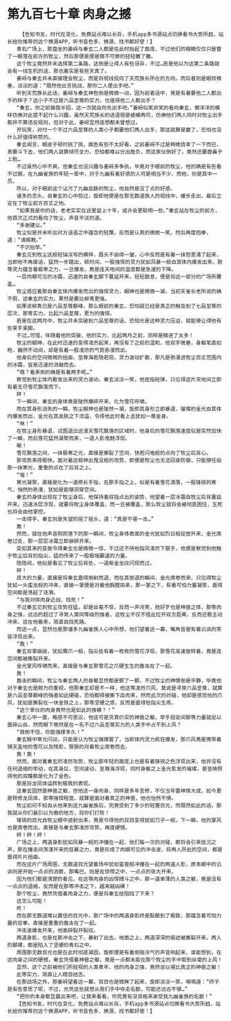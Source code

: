 # 第九百七十章 肉身之撼
        【告知书友，时代在变化，免费站点难以长存，手机app多书源站点切换看书大势所趋，站长给你推荐的这个换源APP，听书音色多、换源、找书都好使！】
       青石广场上，那盘坐的姜岈与秦玄二人都是在此时抬起了面庞，不过他们的眼睛仅仅只是瞥了一眼落在前方的牧尘，然后那便是便是微不可察的轻轻撇了撇。
       这个牧尘竟然并未选择第二条路，这倒是让得人有些讶异，不过…若是他以为这第二条路就会有一线生机的话，那也着实是有些天真了。
       姜岈与秦玄并未直接理会牧尘，而是将视线投向了天荒族长所在的方向，而后者则是眼目微垂，淡淡的道：“既然他出言挑战，那你二人便出手吧。”
       听到天荒族长此话，姜岈与秦玄神色倒是微微一动，因为前者话中，竟是有着要他二人都出手的样子？这小子不过是六品至尊的实力，也值得他二人都出手？
       “秦玄，你之前输我半招，这一次就由你先出手吧。”姜岈似笑非笑的看向秦玄，懒洋洋的模样仿佛对此提不起什么兴趣，虽然天荒族长的话语很是棱模两可，仿佛他们两人同时对牧尘出手都并不算违反规则，但对于此，姜岈显然连想都未曾想过。
       开玩笑，对付一个不过六品至尊的人类小子都要他们两人出手，那这就算是赢了，恐怕也没什么好值得称赞的。
       秦玄闻言，眼皮子顿时挑了挑，面色有些不太好看，之前姜岈不过是稍微侥幸了一下而已，真要斗下去，他们两人就算倾尽全力，恐怕都难以分出胜负，而这家伙倒好了，竟然还要蹬鼻子上脸…
       不过虽然心中不爽，但秦玄也没兴趣与姜岈多争执，毕竟对于眼前的牧尘，他的确是有些看不过眼，在九幽雀族的年轻一辈中，对于九幽有着好感的人可是相当不少，而他，则是其中一员。
       所以，对于眼前这个沾污了九幽血脉的牧尘，他自然是没丁点的好感。
       诸多的念头，自秦玄的心中掠过，旋即他便是在那无数道族人的视线中，缓步走出，最后立定在了牧尘前方百丈之地。
       “如果我是你的话，老老实实在这里留上十年，或许会更聪明一些。”秦玄站在牧尘的前方，他首次正式的看向了牧尘，声音平淡的道。
       “多谢建议。”
       牧尘似是并未听出对方话语之中蕴含的轻蔑，反而是认真的微微一笑，然后再度抱拳，道：“请赐教。”
       “不识抬举。”
       秦玄见到牧尘这般轻描淡写的模样，眉头不由得一皱，心中反而是有着一抹怒意涌了起来，当即他不再废话，猛然一步踏出，顿时间，一股强悍的灵力犹如风暴一般自其体内爆发出来，那等灵力蕴含着极寒之力，一旦爆发，竟是连天地间的温度都是急速的下降。
       一层肉眼可见的冰霜，迅速的自秦玄脚下蔓延开来，短短数息，便是将这一部分的广场所覆盖…
       牧尘感应着那自秦玄体内爆发而出的强悍灵力，眼神也是微微一凝，当初天雀长老所说的确不假，这秦玄的实力，果然是要比柳青更强。
       如果说柳青已是六品至尊巅峰，那么眼前的秦玄，恐怕就已经是真正的触及到了七品至尊的层次，那等实力，比起六品至尊，更为的强悍。
       若是在这两月中，牧尘并未突破到六品至尊的话，恐怕光是这种灵力压迫，就能够让得他有些束手束脚。
       不过…可惜，伴随着他的突破，他的实力，比起两月之前，同样是精进了太多！
       牧尘的眼神，在此时迅速的变得凌厉起来，再没有了之前的温和，他双手微垂，身躯笔直如枪，巍然不动间，却是有着一股凌厉的气势弥漫而出。
       他身后的空间微微的扭曲，至尊海若隐若现，灵力波动扩散，那凡是弥漫进牧尘百丈范围内的冰霜，皆是迅速的消融而去。
       “哦？看来倒的确是有着两手呢…”
       察觉到牧尘体内散发出来的灵力波动，秦玄淡淡一笑，他屈指轻弹，只见得这片天地间立即有着无尽雪花飘落而下。
       砰！
       下一瞬间，秦玄的身体竟是陡然爆碎开来，化为雪花呼啸。
       而在其身形消失的一瞬，牧尘眼神也是陡然一凝，旋即其身形立即暴退，璀璨的金光自其体内爆发而出，金光在其皮肤之下流溢，令得他此时看上去犹如一尊金身。
       “咻！”
       在牧尘身形暴退，试图退出这漫天雪花飘落的区域时，他身后的雪花飘落速度似是突然加快了一瞬，而后雪花猛然凝聚而来，一道人影鬼魅浮现。
       唰！
       雪花飘落之间，一抹极寒之光，直接是撕裂了空间，快若闪电般的点向了牧尘后背心。
       那攻势来得极快，面对着这般神出鬼没般的攻势，即便是牧尘也无法回身防御，只能够任由那一抹寒光，重重的点在了后背之上。
       “嗤！”
       寒光凝聚，直接是化为一道修长手指，在那手指之上，似是有着雪花滴落，一股锋锐的寒气，悄然的弥漫，犹如是能够洞穿空间。
       秦玄的身体出现在了牧尘身后，他保持着双指点出的姿势，他望着一层冰霜自牧尘后背蔓延开来，迅速冰层浮现，就要将牧尘身体覆盖，而一旦被覆盖，那么牧尘就将会被彻底困住，生死也将会由他掌控。
       一击得手，秦玄则是失望的摇了摇头，道：“真是不堪一击…”
       轰！
       然而，就在他声音刚刚落下的那一瞬间，牧尘身体表面的金光犹如烈日般绽放开来，金光席卷过处，那一层层冰霜立即崩碎开来。
       突如其来的变故令得秦玄也是微微一惊，不过还不待他指风凌厉下狠手，他便是察觉到他触于牧尘后背的指尖，猛的传来了一股极端霸道的力量。
       隐隐间，他似是看见了牧尘后背处，一道紫金龙纹闪现而过。
       砰！
       庞大的力量，直接是将秦玄震得倒射而退，而在其倒退的瞬间，金光席卷而来，只见得牧尘犹如一头蛮龙般的冲来，直接一掌便是对着他胸膛拍来，那一掌之下，有着可怕力量凝聚，震得空间都是荡起了涟漪。
       “与我对拼肉身近战，找死！”
       不过秦玄见到牧尘攻势狂猛，却是丝毫不惊，反而一声冷笑，他好歹也是神兽之体，那等肉身之强，远远的超过了寻常人类同等级的强者，这牧尘不仅不借此拉开双方距离，反而还敢主动冲来，这在他看来，简直自找死路。
       而这一点，显然也是那诸多九幽雀族人心中所想，他们望着这一幕，嘴角皆是有着讥讽的笑容浮现出来。
       “轰！”
       秦玄双掌曲拢，犹如鹰爪一般，指尖处有着一枚枚的雪花浮现，那雪花高速旋转着，竟是连空间都被撕裂开来。
       金光掌风呼啸而来，直接是与秦玄那雪花之爪硬生生的轰击在了一起。
       轰！
       轰击的瞬间，牧尘与秦玄两人的身躯显然都是颤了一颤，不过牧尘的神情倒是平静，毕竟他对于秦玄也是颇为的重视，但那秦玄却是不一样，他这等凌厉爪风，莫说是寻常六品至尊，就算是六品至尊巅峰的强者如此硬碰，恐怕都得被撕下血肉来，然而此次的对碰，他却是感觉他的爪风，犹如是撕裂在一块金铁之上，那等坚硬之感，反而是震得他指尖生疼。
       “这个家伙的肉身竟然也是如此的强横？！”
       秦玄心中一震，略感不可思议，他这可是货真价实的神兽之躯，举手投足间那等力量就足以震碎山岳，然而眼下竟然是在一名不过六品至尊实力的人类手中占不到上风？
       “我倒不信，你能强撑多久！”
       秦玄眼中寒光闪动，只能是认为牧尘强撑罢了，当即体内灵力疯狂爆发，那爪风竟是携带着铺天盖地的雪花以及残影，狠狠的对着牧尘席卷而去。
       轰！轰！
       然而，面对着秦玄的凌厉攻势，牧尘那年轻的面庞上也是有着锋锐之色浮现出来，他并没有任何退缩的举动，在其身后，空间波动，至尊海浮现，同时身躯之上金光愈发的璀璨，甚至映照得他的双瞳都是化为了金色。
       那是将龙凤体运转到极致的表现。
       这秦玄固然是神兽之躯，但他这一身肉身，同样是多年苦修，不仅当年雷神体大成，如今更是转修龙凤体，那等强悍程度，就算是面对着真正的神兽，他也怡然不惧。
       牧尘如何不知自从他来到这九幽雀族后，究竟受到了多少的轻蔑目光，而既然如此的话，那我就从你们最引以为傲的地方，将你们打败！
       锋锐的目光自牧尘眼中迸射出来，竟是令得他的双目变得犹如刀子一般，下一瞬，他的掌风也是席卷而出，直接是与秦玄那凌厉攻势，再度硬憾。
       砰！砰！砰！
       广场之上，两道身影犹如风暴一般的冲撞在一起，他们每一次的对碰，都将会引来低沉之声，那在撞击间荡漾开来的狂暴之力，竟是形成了肉眼可见的冲击波，将两人所处的空间，都是震得片片扭曲。
       而在这片广场周围，无数道目光望着场中犹如蛮兽般冲撞在一起的两道人影，原本眼中的讥讽则是开始一点点的消散，那嘴巴，则是在惊愕之中，一点点的张大开来。
       因为他们都是清楚的看见，在这等肉身的凶悍搏斗之中，那一道单薄的人类之躯，竟是没有一点点的退缩，反而是在那等冲击之下，越来越凶横！
       那个牧尘，竟然凭借着肉身之力，便是将秦玄给阻挡了下来？
       这怎么可能！
       咚！
       而在那无数道难以置信的目光中，那广场中的两道身影终是酝酿到了极致，那蕴含着可怕力量的双拳，直接是重重的轰击在了一起。
       冲击波爆发开来，地面碎裂开裂纹。
       两道身影，也是在那冲击之下，暴射了出去，地面之上，两道深深的痕迹被撕裂开来，两人的脚裸，都是陷入了坚硬的青石之中。
       周围那无数目光也是在此时彻底凝固，旋即便是有着倒吸冷气的声音响起来，谁能想到，在这肉身之间的硬憾，秦玄凭借着神兽之躯，竟是一点都未能在那个牧尘的手中取到丝毫的上风！
       显然，这个之前被他们所轻视的人类青年，他的肉身之强，竟然足以堪比真正的神兽之躯！
       此等实力，简直让人瞠目结舌。
       在那战场之外，那姜岈望着这一幕，双目也是微眯了起来，旋即淡淡一笑，喃喃道：“终于是有些意思了呢，不过，光凭这些就想从我们手中夺走名额，可能还远远不够…”
       “把你的本身都显露出来吧，让我来看看，你究竟有没资格来承受我九幽雀族的名额！”
       【告知书友，时代在变化，免费站点难以长存，手机app多书源站点切换看书大势所趋，站长给你推荐的这个换源APP，听书音色多、换源、找书都好使！】